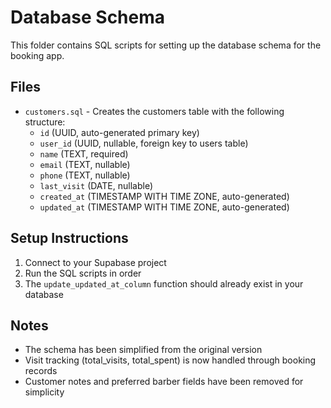 # Database Schema

This folder contains SQL scripts for setting up the database schema for the booking app.

## Files

- `customers.sql` - Creates the customers table with the following structure:
  - `id` (UUID, auto-generated primary key)
  - `user_id` (UUID, nullable, foreign key to users table)
  - `name` (TEXT, required)
  - `email` (TEXT, nullable)
  - `phone` (TEXT, nullable)
  - `last_visit` (DATE, nullable)
  - `created_at` (TIMESTAMP WITH TIME ZONE, auto-generated)
  - `updated_at` (TIMESTAMP WITH TIME ZONE, auto-generated)

## Setup Instructions

1. Connect to your Supabase project
2. Run the SQL scripts in order
3. The `update_updated_at_column` function should already exist in your database

## Notes

- The schema has been simplified from the original version
- Visit tracking (total_visits, total_spent) is now handled through booking records
- Customer notes and preferred barber fields have been removed for simplicity
